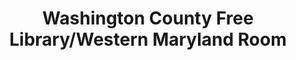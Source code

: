 ---
layout: repo
title: "Washington County Free Library/Western Maryland Room"
id: 1836
permalink: repos/1836/
---